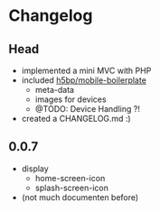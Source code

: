 # Changelog


## Head
- implemented a mini MVC with PHP
- included [h5bp/mobile-boilerplate](https://github.com/h5bp/mobile-boilerplate)
    - meta-data
    - images for devices
    - @TODO: Device Handling ?!
- created a CHANGELOG.md :)

## 0.0.7
- display
    - home-screen-icon
    - splash-screen-icon
- (not much documenten before)